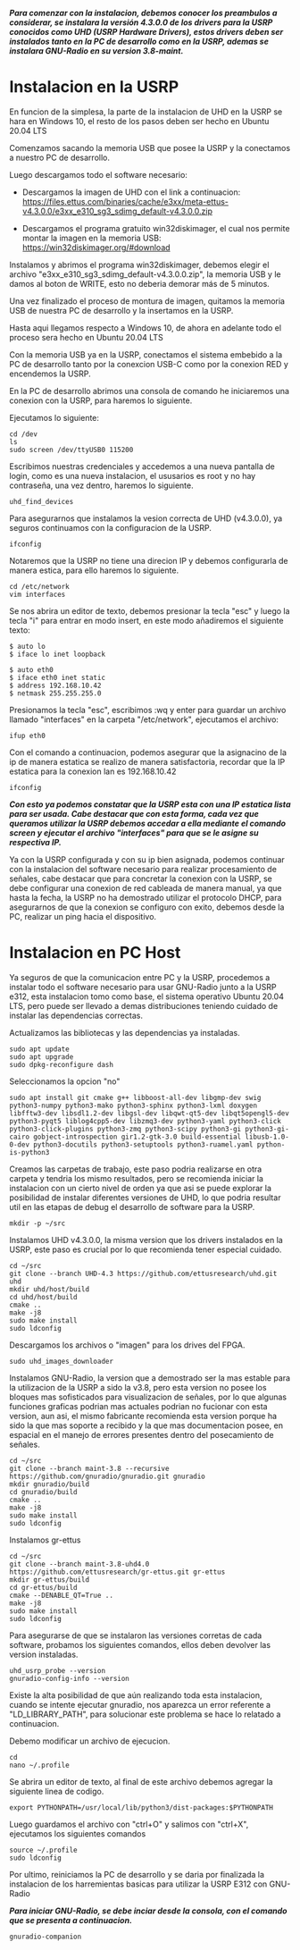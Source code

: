 ***Para comenzar con la instalacion, debemos conocer los preambulos a considerar, se instalara la versión 4.3.0.0 de los drivers para la USRP conocidos como UHD (USRP Hardware Drivers), estos drivers deben ser instalados tanto en la PC de desarrollo como en la USRP, ademas se instalara GNU-Radio en su version 3.8-maint.***

# Instalacion en la USRP

En funcion de la simplesa, la parte de la instalacion de UHD en la USRP se hara en Windows 10, el resto de los pasos deben ser hecho en Ubuntu 20.04 LTS

Comenzamos sacando la memoria USB que posee la USRP y la conectamos a nuestro PC de desarrollo.

Luego descargamos todo el software necesario:

+ Descargamos la imagen de UHD con el link a continuacion:
https://files.ettus.com/binaries/cache/e3xx/meta-ettus-v4.3.0.0/e3xx_e310_sg3_sdimg_default-v4.3.0.0.zip

+ Descargamos el programa gratuito win32diskimager, el cual nos permite montar la imagen en la memoria USB:
https://win32diskimager.org/#download

Instalamos y abrimos el programa win32diskimager, debemos elegir el archivo "e3xx_e310_sg3_sdimg_default-v4.3.0.0.zip", la memoria USB y le damos al boton de WRITE, esto no deberia demorar más de 5 minutos.

Una vez finalizado el proceso de montura de imagen, quitamos la memoria USB de nuestra PC de desarrollo y la insertamos en la USRP.

Hasta aqui llegamos respecto a Windows 10, de ahora en adelante todo el proceso sera hecho en Ubuntu 20.04 LTS

Con la memoria USB ya en la USRP, conectamos el sistema embebido a la PC de desarrollo tanto por la conexcion USB-C como por la conexion RED y encendemos la USRP.

En la PC de desarrollo abrimos una consola de comando he iniciaremos una conexion con la USRP, para haremos lo siguiente.

Ejecutamos lo siguiente:

```
cd /dev
ls
sudo screen /dev/ttyUSB0 115200
```

Escribimos nuestras credenciales y accedemos a una nueva pantalla de login, como es una nueva instalacion, el ususarios es root y no hay contraseña, una vez dentro, haremos lo siguiente.

```
uhd_find_devices
```

Para asegurarnos que instalamos la vesion correcta de UHD (v4.3.0.0), ya seguros continuamos con la configuracion de la USRP.

```
ifconfig
```

Notaremos que la USRP no tiene una direcion IP y debemos configurarla de manera estica, para ello haremos lo siguiente.

```
cd /etc/network
vim interfaces 
```

Se nos abrira un editor de texto, debemos presionar la tecla "esc" y luego la tecla "i" para entrar en modo insert, en este modo añadiremos el siguiente texto:

```
$ auto lo
$ iface lo inet loopback

$ auto eth0
$ iface eth0 inet static
$ address 192.168.10.42
$ netmask 255.255.255.0
```

Presionamos la tecla "esc", escribimos :wq y enter para guardar un archivo llamado "interfaces" en la carpeta "/etc/network", ejecutamos el archivo:

```
ifup eth0
```

Con el comando a continuacion, podemos asegurar que la asignacino de la ip de manera estatica se realizo de manera satisfactoria, recordar que la IP estatica para la conexion lan es 192.168.10.42

```
ifconfig
```

***Con esto ya podemos constatar que la USRP esta con una IP estatica lista para ser usada. Cabe destacar que con esta forma, cada vez que queramos utilizar la USRP debemos accedar a ella mediante el comando screen y ejecutar el archivo "interfaces" para que se le asigne su respectiva IP.***

Ya con la USRP configurada y con su ip bien asignada, podemos continuar con la instalacion del software necesario para realizar procesamiento de señales, cabe destacar que para concretar la conexion con la USRP, se debe configurar una conexion de red cableada de manera manual, ya que hasta la fecha, la USRP no ha demostrado utilizar el protocolo DHCP, para asegurarnos de que la conexion se configuro con exito, debemos desde la PC, realizar un ping hacia el dispositivo.

# Instalacion en PC Host

Ya seguros de que la comunicacion entre PC y la USRP, procedemos a instalar todo el software necesario para usar GNU-Radio junto a la USRP e312,
esta instalacion tomo como base, el sistema operativo Ubuntu 20.04 LTS, pero puede ser llevado a demas distribuciones teniendo cuidado de instalar las
dependencias correctas.

Actualizamos las bibliotecas y las dependencias ya instaladas.

```
sudo apt update
sudo apt upgrade
sudo dpkg-reconfigure dash
```

Seleccionamos la opcion "no"

```
sudo apt install git cmake g++ libboost-all-dev libgmp-dev swig python3-numpy python3-mako python3-sphinx python3-lxml doxygen libfftw3-dev libsdl1.2-dev libgsl-dev libqwt-qt5-dev libqt5opengl5-dev python3-pyqt5 liblog4cpp5-dev libzmq3-dev python3-yaml python3-click python3-click-plugins python3-zmq python3-scipy python3-gi python3-gi-cairo gobject-introspection gir1.2-gtk-3.0 build-essential libusb-1.0-0-dev python3-docutils python3-setuptools python3-ruamel.yaml python-is-python3
```
  
Creamos las carpetas de trabajo, este paso podria realizarse en otra carpeta y tendria los mismo resultados, pero se recomienda iniciar la instalacion con un cierto nivel de orden ya que asi se puede explorar la posibilidad de instalar diferentes versiones de UHD, lo que podria resultar util en las etapas de debug el desarrollo de software para la USRP.
  
```
mkdir -p ~/src
```
  
Instalamos UHD v4.3.0.0, la misma version que los drivers instalados en la USRP, este paso es crucial por lo que recomienda tener especial cuidado.

```
cd ~/src    
git clone --branch UHD-4.3 https://github.com/ettusresearch/uhd.git uhd
mkdir uhd/host/build
cd uhd/host/build
cmake ..
make -j8
sudo make install
sudo ldconfig
```

Descargamos los archivos o "imagen" para los drives del FPGA.

```
sudo uhd_images_downloader
```

Instalamos GNU-Radio, la version que a demostrado ser la mas estable para la utilizacion de la USRP a sido la v3.8, pero esta version no posee los bloques mas sofisticados para visualizacion de señales, por lo que algunas funciones graficas podrian mas actuales podrian no fucionar con esta version, aun asi, el mismo fabricante recomienda esta version porque ha sido la que mas soporte a recibido y la que mas documentacion posee, en espacial en el manejo de errores presentes dentro del posecamiento de señales.
  
```
cd ~/src 
git clone --branch maint-3.8 --recursive https://github.com/gnuradio/gnuradio.git gnuradio
mkdir gnuradio/build 
cd gnuradio/build 
cmake ..
make -j8 
sudo make install
sudo ldconfig
```

Instalamos gr-ettus

```
cd ~/src 
git clone --branch maint-3.8-uhd4.0 https://github.com/ettusresearch/gr-ettus.git gr-ettus
mkdir gr-ettus/build 
cd gr-ettus/build 
cmake --DENABLE_QT=True ..
make -j8 
sudo make install
sudo ldconfig
```

Para asegurarse de que se instalaron las versiones corretas de cada software, probamos los siguientes comandos, ellos deben devolver las version instaladas.
  
```
uhd_usrp_probe --version
gnuradio-config-info --version
```

Existe la alta posibilidad de que aún realizando toda esta instalacion, cuando se intente ejecutar gnuradio, nos aparezca un error referente a 
"LD_LIBRARY_PATH", para solucionar este problema se hace lo relatado a continuacion.

Debemo modificar un archivo de ejecucion.

```
cd
nano ~/.profile
```

Se abrira un editor de texto, al final de este archivo debemos agregar la siguiente linea de codigo.

```
export PYTHONPATH=/usr/local/lib/python3/dist-packages:$PYTHONPATH
```

Luego guardamos el archivo con "ctrl+O" y salimos con "ctrl+X", ejecutamos los siguientes comandos

```
source ~/.profile
sudo ldconfig
```

Por ultimo, reiniciamos la PC de desarrollo y se daria por finalizada la instalacion de los harremientas basicas para utilizar la USRP E312 con GNU-Radio

***Para iniciar GNU-Radio, se debe inciar desde la consola, con el comando que se presenta a continuacion.***

```
gnuradio-companion
```
